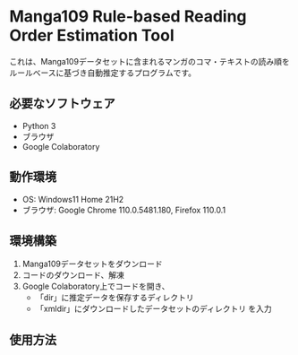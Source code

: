 # Manga109 Rule-based Reading Order Estimation Tool
これは、Manga109データセットに含まれるマンガのコマ・テキストの読み順をルールベースに基づき自動推定するプログラムです。

## 必要なソフトウェア
- Python 3
- ブラウザ
- Google Colaboratory

## 動作環境
- OS: Windows11 Home 21H2
- ブラウザ: Google Chrome 110.0.5481.180, Firefox 110.0.1

## 環境構築
1. Manga109データセットをダウンロード
2. コードのダウンロード、解凍
3. Google Colaboratory上でコードを開き、
    - 「dir」に推定データを保存するディレクトリ
    - 「xmldir」にダウンロードしたデータセットのディレクトリ
    を入力

## 使用方法

